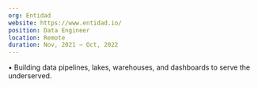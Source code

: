 ```yaml
---
org: Entidad
website: https://www.entidad.io/
position: Data Engineer
location: Remote
duration: Nov, 2021 — Oct, 2022
---
```

  &bull; Building data pipelines, lakes, warehouses, and dashboards to serve the underserved.  
